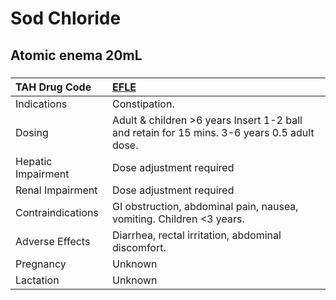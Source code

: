 # Sod Chloride

## Atomic enema 20mL

##### 

| TAH Drug Code      | [EFLE](https://www.tahsda.org.tw/drugs/hissearch.php?drug_code=EFLE)                        |
|:-------------------|:--------------------------------------------------------------------------------------------|
| Indications        | Constipation.                                                                               |
| Dosing             | Adult & children >6 years Insert 1-2 ball and retain for 15 mins. 3-6 years 0.5 adult dose. |
| Hepatic Impairment | Dose adjustment required                                                                    |
| Renal Impairment   | Dose adjustment required                                                                    |
| Contraindications  | GI obstruction, abdominal pain, nausea, vomiting. Children <3 years.                        |
| Adverse Effects    | Diarrhea, rectal irritation, abdominal discomfort.                                          |
| Pregnancy          | Unknown                                                                                     |
| Lactation          | Unknown                                                                                     |

